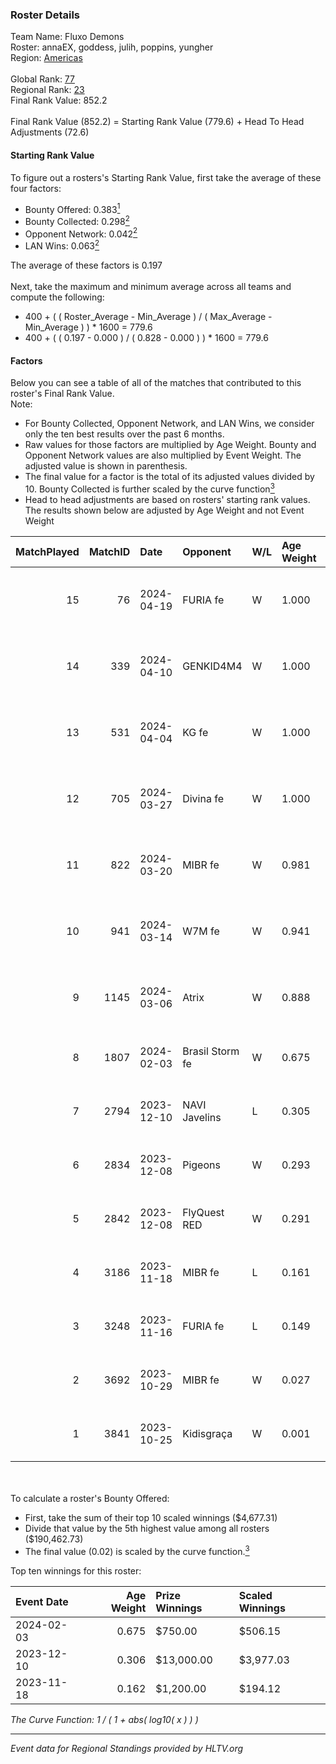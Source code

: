### Roster Details<br />
Team Name: Fluxo Demons<br />
Roster: annaEX, goddess, julih, poppins, yungher<br />
Region: [Americas]( ../standings_americas.md)<br />
<br />
Global Rank: [77](../standings_global.md)<br />
Regional Rank: [23]( ../standings_americas.md)<br />
Final Rank Value:  852.2<br />
<br />
Final Rank Value (852.2) = Starting Rank Value (779.6) + Head To Head Adjustments (72.6)<br />

#### Starting Rank Value<br />
To figure out a rosters's Starting Rank Value, first take the average of these four factors:<br />
- Bounty Offered: 0.383[<sup>1</sup>](#table2)
- Bounty Collected: 0.298[<sup>2</sup>](#table1)
- Opponent Network: 0.042[<sup>2</sup>](#table1)
- LAN Wins: 0.063[<sup>2</sup>](#table1)

The average of these factors is 0.197<br />
<br />
Next, take the maximum and minimum average across all teams and compute the following:<br />
- 400 + ( ( Roster_Average - Min_Average ) / ( Max_Average - Min_Average ) ) * 1600 = 779.6
- 400 + ( ( 0.197 - 0.000 ) / ( 0.828 - 0.000 ) ) * 1600 = 779.6


#### Factors<br />
Below you can see a table of all of the matches that contributed to this roster's Final Rank Value.<br />
Note:<br />

- For Bounty Collected, Opponent Network, and LAN Wins, we consider only the ten best results over the past 6 months.
- Raw values for those factors are multiplied by Age Weight. Bounty and Opponent Network values are also multiplied by Event Weight. The adjusted value is shown in parenthesis.
- The final value for a factor is the total of its adjusted values divided by 10. Bounty Collected is further scaled by the curve function[<sup>3</sup>](#curveFunction)
- Head to head adjustments are based on rosters' starting rank values. The results shown below are adjusted by Age Weight and not Event Weight
<span id="table1"></span><br />


| MatchPlayed | MatchID | Date       | Opponent        | W/L | Age Weight | Event Weight | Bounty Collected | Opponent Network | LAN Wins  | H2H Adjustment | Participating Roster                     |
| -: | -: | :- | :- | :- | :- | :- | :- | :- | :- | -: | :- |
|          15 |      76 | 2024-04-19 | FURIA fe        | W   | 1.000      | 0.332        | 0.030 (0.010)    | 0.293 (0.097)    | 0 (0.000) |          14.48 | annaEX, goddess, julih, poppins, yungher |
|          14 |     339 | 2024-04-10 | GENKID4M4       | W   | 1.000      | 0.332        | 0.007 (0.002)    | 0.077 (0.026)    | 0 (0.000) |           7.40 | annaEX, goddess, julih, poppins, yungher |
|          13 |     531 | 2024-04-04 | KG fe           | W   | 1.000      | 0.332        | 0.005 (0.002)    | 0.036 (0.012)    | 0 (0.000) |           5.92 | annaEX, goddess, julih, poppins, yungher |
|          12 |     705 | 2024-03-27 | Divina fe       | W   | 1.000      | 0.332        | 0.007 (0.002)    | 0.089 (0.030)    | 0 (0.000) |           9.75 | annaEX, goddess, julih, poppins, yungher |
|          11 |     822 | 2024-03-20 | MIBR fe         | W   | 0.981      | 0.332        | 0.014 (0.005)    | 0.188 (0.061)    | 0 (0.000) |          11.13 | annaEX, goddess, julih, poppins, yungher |
|          10 |     941 | 2024-03-14 | W7M fe          | W   | 0.941      | 0.332        | 0.008 (0.002)    | 0.127 (0.040)    | 0 (0.000) |           9.14 | annaEX, goddess, julih, poppins, yungher |
|           9 |    1145 | 2024-03-06 | Atrix           | W   | 0.888      | 0.332        | 0.008 (0.002)    | 0.185 (0.055)    | 0 (0.000) |           9.73 | annaEX, goddess, julih, poppins, yungher |
|           8 |    1807 | 2024-02-03 | Brasil Storm fe | W   | 0.675      | 0.250        | 0.001 (0.000)    | -                | 0 (0.000) |           3.94 | annaEX, goddess, josi, julih, yungher    |
|           7 |    2794 | 2023-12-10 | NAVI Javelins   | L   | 0.305      | -            | -                | -                | -         |          -3.97 | goddess, julih, nani, poppins, yungher   |
|           6 |    2834 | 2023-12-08 | Pigeons         | W   | 0.293      | 0.524        | 0.095 (0.015)    | 0.353 (0.054)    | 1 (0.293) |           5.98 | goddess, julih, nani, poppins, yungher   |
|           5 |    2842 | 2023-12-08 | FlyQuest RED    | W   | 0.291      | 0.524        | 0.022 (0.003)    | 0.323 (0.049)    | 1 (0.291) |           4.28 | goddess, julih, nani, poppins, yungher   |
|           4 |    3186 | 2023-11-18 | MIBR fe         | L   | 0.161      | -            | -                | -                | -         |          -3.05 | goddess, julih, nani, poppins, yungher   |
|           3 |    3248 | 2023-11-16 | FURIA fe        | L   | 0.149      | -            | -                | -                | -         |          -2.50 | goddess, julih, nani, poppins, yungher   |
|           2 |    3692 | 2023-10-29 | MIBR fe         | W   | 0.027      | 0.328        | -                | 0.188 (0.002)    | -         |           0.34 | goddess, julih, nani, poppins, yungher   |
|           1 |    3841 | 2023-10-25 | Kidisgraça      | W   | 0.001      | -            | -                | -                | -         |           0.00 | goddess, julih, nani, poppins, yungher   |

<br />
<span id="table2"></span><br />
To calculate a roster's Bounty Offered:<br />

- First, take the sum of their top 10 scaled winnings ($4,677.31)
- Divide that value by the 5th highest value among all rosters ($190,462.73)
- The final value (0.02) is scaled by the curve function.[<sup>3</sup>](#curveFunction)

Top ten winnings for this roster:<br />

| Event Date | Age Weight | Prize Winnings | Scaled Winnings |
| :- | -: | :- | :- |
| 2024-02-03 |      0.675 | $750.00        | $506.15         |
| 2023-12-10 |      0.306 | $13,000.00     | $3,977.03       |
| 2023-11-18 |      0.162 | $1,200.00      | $194.12         |


<span id="curveFunction"></span>_The Curve Function: 1 / ( 1 + abs( log10( x ) ) )_<br />

---
_Event data for Regional Standings provided by HLTV.org_<br />
